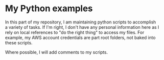 # My Python examples

In this part of my repository, I am maintaining python scripts to accomplish a variety of tasks.  If I'm right, I don't have any personal information here as I rely on local references to "do the right thing" to access my files.  For example, my AWS account credentials are part root folders, not baked into these scripts.

Where possible, I will add comments to my scripts.

